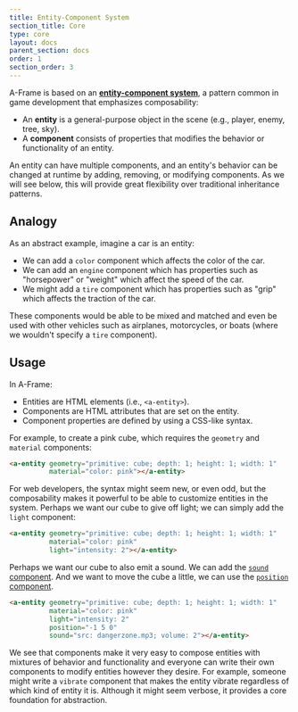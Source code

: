 ```yaml
---
title: Entity-Component System
section_title: Core
type: core
layout: docs
parent_section: docs
order: 1
section_order: 3
---
```


A-Frame is based on an __[entity-component system](https://en.wikipedia.org/wiki/Entity_component_system)__, a pattern common in game development that emphasizes composability:

- An **entity** is a general-purpose object in the scene (e.g., player, enemy, tree, sky).
- A **component** consists of properties that modifies the behavior or functionality of an entity.

An entity can have multiple components, and an entity's behavior can be changed at runtime by adding, removing, or modifying components. As we will see below, this will provide great flexibility over traditional inheritance patterns.

## Analogy

As an abstract example, imagine a car is an entity:

- We can add a `color` component which affects the color of the car.
- We can add an `engine` component which has properties such as "horsepower" or "weight" which affect the speed of the car.
- We might add a `tire` component which has properties such as "grip" which affects the traction of the car.

These components would be able to be mixed and matched and even be used with other vehicles such as airplanes, motorcycles, or boats (where we wouldn't specify a `tire` component).

## Usage

In A-Frame:

- Entities are HTML elements (i.e., `<a-entity>`).
- Components are HTML attributes that are set on the entity.
- Component properties are defined by using a CSS-like syntax.

For example, to create a pink cube, which requires the `geometry` and `material` components:

```html
<a-entity geometry="primitive: cube; depth: 1; height: 1; width: 1"
          material="color: pink"></a-entity>
```

For web developers, the syntax might seem new, or even odd, but the composability makes it powerful to be able to customize entities in the system. Perhaps we want our cube to give off light; we can simply add the `light` component:

```html
<a-entity geometry="primitive: cube; depth: 1; height: 1; width: 1"
          material="color: pink"
          light="intensity: 2"></a-entity>
```

Perhaps we want our cube to also emit a sound. We can add the [`sound` component](sound.html). And we want to move the cube a little, we can use the [`position` component](../components/position.html).

```html
<a-entity geometry="primitive: cube; depth: 1; height: 1; width: 1"
          material="color: pink"
          light="intensity: 2"
          position="-1 5 0"
          sound="src: dangerzone.mp3; volume: 2"></a-entity>
```

We see that components make it very easy to compose entities with mixtures of behavior and functionality and everyone can write their own components to modify entities however they desire. For example, someone might write a `vibrate` component that makes the entity vibrate regardless of which kind of entity it is. Although it might seem verbose, it provides a core foundation for abstraction.
